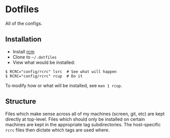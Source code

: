 # Dotfiles

All of the configs.

## Installation

* Install [rcm][]
* Clone to `~/.dotfiles`
* View what would be installed:

```
$ RCRC="config/rcrc" lsrc  # See what will happen
$ RCRC="config/rcrc" rcup  # Do it
```

To modify how or what will be installed, see `man 1 rcup`.

[rcm]: https://github.com/mike-burns/rcm

## Structure

Files which make sense across all of my machines (screen, git, etc) are 
kept directly at top-level. Files which should only be installed on 
certain machines are kept in the appropriate tag subdirectories. The 
host-specific `rcrc` files then dictate which tags are used where.
